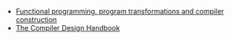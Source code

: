 - [Functional programming, program transformations and compiler construction](https://github.com/lambda-magic/plt.books/blob/master/Compiler/402429.pdf)
- [The Compiler Design Handbook](https://github.com/lambda-magic/plt.books/blob/master/Compiler/The-Compiler-Design-Handbook.pdf)
